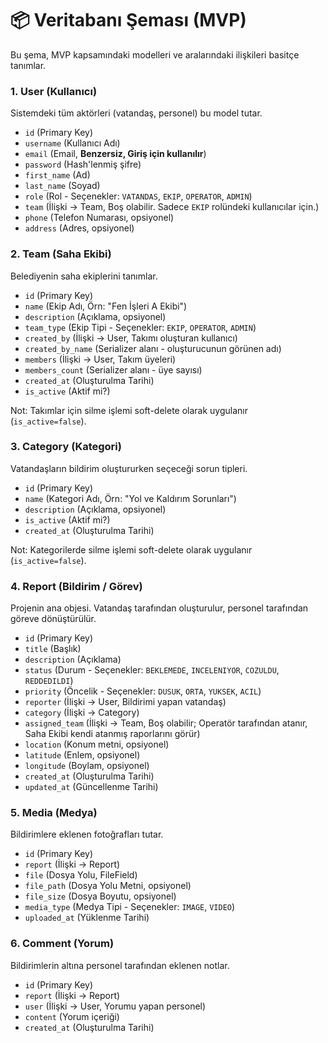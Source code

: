 # 📦 Veritabanı Şeması (MVP)

Bu şema, MVP kapsamındaki modelleri ve aralarındaki ilişkileri basitçe tanımlar.

### 1. User (Kullanıcı)
Sistemdeki tüm aktörleri (vatandaş, personel) bu model tutar.

* `id` (Primary Key)
* `username` (Kullanıcı Adı)
* `email` (Email, **Benzersiz, Giriş için kullanılır**)
* `password` (Hash'lenmiş şifre)
* `first_name` (Ad)
* `last_name` (Soyad)
* `role` (Rol - Seçenekler: `VATANDAS`, `EKIP`, `OPERATOR`, `ADMIN`)
* `team` (İlişki -> Team, Boş olabilir. Sadece `EKIP` rolündeki kullanıcılar için.)
* `phone` (Telefon Numarası, opsiyonel)
* `address` (Adres, opsiyonel)

### 2. Team (Saha Ekibi)
Belediyenin saha ekiplerini tanımlar.

* `id` (Primary Key)
* `name` (Ekip Adı, Örn: "Fen İşleri A Ekibi")
* `description` (Açıklama, opsiyonel)
* `team_type` (Ekip Tipi - Seçenekler: `EKIP`, `OPERATOR`, `ADMIN`)
* `created_by` (İlişki -> User, Takımı oluşturan kullanıcı)
* `created_by_name` (Serializer alanı - oluşturucunun görünen adı)
* `members` (İlişki -> User, Takım üyeleri)
* `members_count` (Serializer alanı - üye sayısı)
* `created_at` (Oluşturulma Tarihi)
* `is_active` (Aktif mi?)

Not: Takımlar için silme işlemi soft-delete olarak uygulanır (`is_active=false`).

### 3. Category (Kategori)
Vatandaşların bildirim oluştururken seçeceği sorun tipleri.

* `id` (Primary Key)
* `name` (Kategori Adı, Örn: "Yol ve Kaldırım Sorunları")
* `description` (Açıklama, opsiyonel)
* `is_active` (Aktif mi?)
* `created_at` (Oluşturulma Tarihi)

Not: Kategorilerde silme işlemi soft-delete olarak uygulanır (`is_active=false`).

### 4. Report (Bildirim / Görev)
Projenin ana objesi. Vatandaş tarafından oluşturulur, personel tarafından göreve dönüştürülür.

* `id` (Primary Key)
* `title` (Başlık)
* `description` (Açıklama)
* `status` (Durum - Seçenekler: `BEKLEMEDE`, `INCELENIYOR`, `COZULDU`, `REDDEDILDI`)
* `priority` (Öncelik - Seçenekler: `DUSUK`, `ORTA`, `YUKSEK`, `ACIL`)
* `reporter` (İlişki -> User, Bildirimi yapan vatandaş)
* `category` (İlişki -> Category)
* `assigned_team` (İlişki -> Team, Boş olabilir; Operatör tarafından atanır, Saha Ekibi kendi atanmış raporlarını görür)
* `location` (Konum metni, opsiyonel)
* `latitude` (Enlem, opsiyonel)
* `longitude` (Boylam, opsiyonel)
* `created_at` (Oluşturulma Tarihi)
* `updated_at` (Güncellenme Tarihi)

### 5. Media (Medya)
Bildirimlere eklenen fotoğrafları tutar.

* `id` (Primary Key)
* `report` (İlişki -> Report)
* `file` (Dosya Yolu, FileField)
* `file_path` (Dosya Yolu Metni, opsiyonel)
* `file_size` (Dosya Boyutu, opsiyonel)
* `media_type` (Medya Tipi - Seçenekler: `IMAGE`, `VIDEO`)
* `uploaded_at` (Yüklenme Tarihi)

### 6. Comment (Yorum)
Bildirimlerin altına personel tarafından eklenen notlar.

* `id` (Primary Key)
* `report` (İlişki -> Report)
* `user` (İlişki -> User, Yorumu yapan personel)
* `content` (Yorum içeriği)
* `created_at` (Oluşturulma Tarihi)